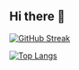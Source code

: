 ## Hi there 👋

<!--
**vasil1729/vasil1729** is a ✨ _special_ ✨ repository because its `README.md` (this file) appears on your GitHub profile.

Here are some ideas to get you started:

- 🔭 I’m currently working on ...
- 🌱 I’m currently learning ...
- 👯 I’m looking to collaborate on ...
- 🤔 I’m looking for help with ...
- 💬 Ask me about ...
- 📫 How to reach me: ...
- 😄 Pronouns: ...
- ⚡ Fun fact: ...
-->

[![GitHub Streak](https://streak-stats.demolab.com?user=vasil1729&theme=dark)](https://git.io/streak-stats)


[![Top Langs](https://github-readme-stats.vercel.app/api/top-langs/?username=vasil1729&layout=donut-vertical)](https://github.com/vasil1729/github-readme-stats)
